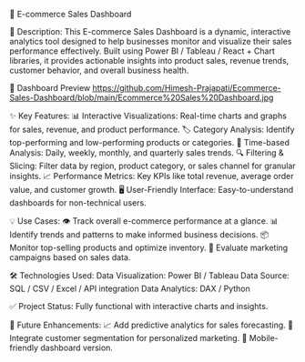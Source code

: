 🛒 E-commerce Sales Dashboard

📖 Description:
This E-commerce Sales Dashboard is a dynamic, interactive analytics tool designed to help businesses monitor and visualize their sales performance effectively. Built using Power BI / Tableau / React + Chart libraries, it provides actionable insights into product sales, revenue trends, customer behavior, and overall business health.

📸 Dashboard Preview
https://github.com/Himesh-Prajapati/Ecommerce-Sales-Dashboard/blob/main/Ecommerce%20Sales%20Dashboard.jpg

✨ Key Features:
📊 Interactive Visualizations: Real-time charts and graphs for sales, revenue, and product performance.
🏷️ Category Analysis: Identify top-performing and low-performing products or categories.
📅 Time-based Analysis: Daily, weekly, monthly, and quarterly sales trends.
🔍 Filtering & Slicing: Filter data by region, product category, or sales channel for granular insights.
📈 Performance Metrics: Key KPIs like total revenue, average order value, and customer growth.
🖥️ User-Friendly Interface: Easy-to-understand dashboards for non-technical users.

💡 Use Cases:
👁️ Track overall e-commerce performance at a glance.
📊 Identify trends and patterns to make informed business decisions.
📦 Monitor top-selling products and optimize inventory.
📣 Evaluate marketing campaigns based on sales data.

🛠️ Technologies Used:
Data Visualization: Power BI / Tableau 
Data Source: SQL / CSV / Excel / API integration
Data Analytics: DAX / Python 

✅ Project Status: Fully functional with interactive charts and insights.

🚀 Future Enhancements:
📈 Add predictive analytics for sales forecasting.
👥 Integrate customer segmentation for personalized marketing.
📱 Mobile-friendly dashboard version.
